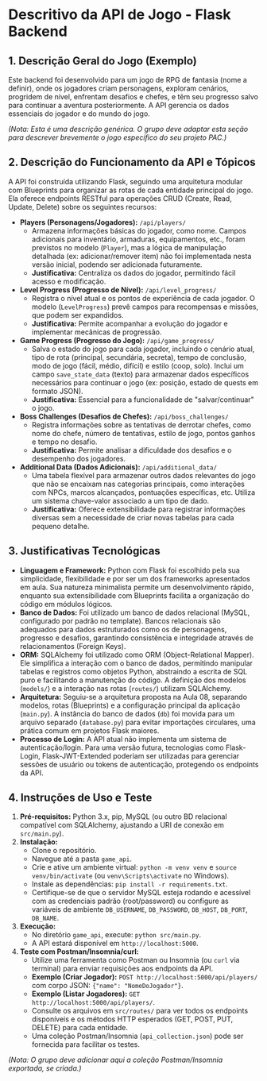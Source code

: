 # Descritivo da API de Jogo - Flask Backend

## 1. Descrição Geral do Jogo (Exemplo)

Este backend foi desenvolvido para um jogo de RPG de fantasia (nome a definir), onde os jogadores criam personagens, exploram cenários, progridem de nível, enfrentam desafios e chefes, e têm seu progresso salvo para continuar a aventura posteriormente. A API gerencia os dados essenciais do jogador e do mundo do jogo.

*(Nota: Esta é uma descrição genérica. O grupo deve adaptar esta seção para descrever brevemente o jogo específico do seu projeto PAC.)*

## 2. Descrição do Funcionamento da API e Tópicos

A API foi construída utilizando Flask, seguindo uma arquitetura modular com Blueprints para organizar as rotas de cada entidade principal do jogo. Ela oferece endpoints RESTful para operações CRUD (Create, Read, Update, Delete) sobre os seguintes recursos:

*   **Players (Personagens/Jogadores):** `/api/players/`
    *   Armazena informações básicas do jogador, como nome. Campos adicionais para inventário, armaduras, equipamentos, etc., foram previstos no modelo (`Player`), mas a lógica de manipulação detalhada (ex: adicionar/remover item) não foi implementada nesta versão inicial, podendo ser adicionada futuramente.
    *   **Justificativa:** Centraliza os dados do jogador, permitindo fácil acesso e modificação.
*   **Level Progress (Progresso de Nível):** `/api/level_progress/`
    *   Registra o nível atual e os pontos de experiência de cada jogador. O modelo (`LevelProgress`) prevê campos para recompensas e missões, que podem ser expandidos.
    *   **Justificativa:** Permite acompanhar a evolução do jogador e implementar mecânicas de progressão.
*   **Game Progress (Progresso do Jogo):** `/api/game_progress/`
    *   Salva o estado do jogo para cada jogador, incluindo o cenário atual, tipo de rota (principal, secundária, secreta), tempo de conclusão, modo de jogo (fácil, médio, difícil) e estilo (coop, solo). Inclui um campo `save_state_data` (texto) para armazenar dados específicos necessários para continuar o jogo (ex: posição, estado de quests em formato JSON).
    *   **Justificativa:** Essencial para a funcionalidade de "salvar/continuar" o jogo.
*   **Boss Challenges (Desafios de Chefes):** `/api/boss_challenges/`
    *   Registra informações sobre as tentativas de derrotar chefes, como nome do chefe, número de tentativas, estilo de jogo, pontos ganhos e tempo no desafio.
    *   **Justificativa:** Permite analisar a dificuldade dos desafios e o desempenho dos jogadores.
*   **Additional Data (Dados Adicionais):** `/api/additional_data/`
    *   Uma tabela flexível para armazenar outros dados relevantes do jogo que não se encaixam nas categorias principais, como interações com NPCs, marcos alcançados, pontuações específicas, etc. Utiliza um sistema chave-valor associado a um tipo de dado.
    *   **Justificativa:** Oferece extensibilidade para registrar informações diversas sem a necessidade de criar novas tabelas para cada pequeno detalhe.

## 3. Justificativas Tecnológicas

*   **Linguagem e Framework:** Python com Flask foi escolhido pela sua simplicidade, flexibilidade e por ser um dos frameworks apresentados em aula. Sua natureza minimalista permite um desenvolvimento rápido, enquanto sua extensibilidade com Blueprints facilita a organização do código em módulos lógicos.
*   **Banco de Dados:** Foi utilizado um banco de dados relacional (MySQL, configurado por padrão no template). Bancos relacionais são adequados para dados estruturados como os de personagens, progresso e desafios, garantindo consistência e integridade através de relacionamentos (Foreign Keys).
*   **ORM:** SQLAlchemy foi utilizado como ORM (Object-Relational Mapper). Ele simplifica a interação com o banco de dados, permitindo manipular tabelas e registros como objetos Python, abstraindo a escrita de SQL puro e facilitando a manutenção do código. A definição dos modelos (`models/`) e a interação nas rotas (`routes/`) utilizam SQLAlchemy.
*   **Arquitetura:** Seguiu-se a arquitetura proposta na Aula 08, separando modelos, rotas (Blueprints) e a configuração principal da aplicação (`main.py`). A instância do banco de dados (`db`) foi movida para um arquivo separado (`database.py`) para evitar importações circulares, uma prática comum em projetos Flask maiores.
*   **Processo de Login:** A API atual não implementa um sistema de autenticação/login. Para uma versão futura, tecnologias como Flask-Login, Flask-JWT-Extended poderiam ser utilizadas para gerenciar sessões de usuário ou tokens de autenticação, protegendo os endpoints da API.

## 4. Instruções de Uso e Teste

1.  **Pré-requisitos:** Python 3.x, pip, MySQL (ou outro BD relacional compatível com SQLAlchemy, ajustando a URI de conexão em `src/main.py`).
2.  **Instalação:**
    *   Clone o repositório.
    *   Navegue até a pasta `game_api`.
    *   Crie e ative um ambiente virtual: `python -m venv venv` e `source venv/bin/activate` (ou `venv\Scripts\activate` no Windows).
    *   Instale as dependências: `pip install -r requirements.txt`.
    *   Certifique-se de que o servidor MySQL esteja rodando e acessível com as credenciais padrão (root/password) ou configure as variáveis de ambiente `DB_USERNAME`, `DB_PASSWORD`, `DB_HOST`, `DB_PORT`, `DB_NAME`.
3.  **Execução:**
    *   No diretório `game_api`, execute: `python src/main.py`.
    *   A API estará disponível em `http://localhost:5000`.
4.  **Teste com Postman/Insomnia/curl:**
    *   Utilize uma ferramenta como Postman ou Insomnia (ou `curl` via terminal) para enviar requisições aos endpoints da API.
    *   **Exemplo (Criar Jogador):** `POST http://localhost:5000/api/players/` com corpo JSON: `{"name": "NomeDoJogador"}`.
    *   **Exemplo (Listar Jogadores):** `GET http://localhost:5000/api/players/`.
    *   Consulte os arquivos em `src/routes/` para ver todos os endpoints disponíveis e os métodos HTTP esperados (GET, POST, PUT, DELETE) para cada entidade.
    *   Uma coleção Postman/Insomnia (`api_collection.json`) pode ser fornecida para facilitar os testes.

*(Nota: O grupo deve adicionar aqui a coleção Postman/Insomnia exportada, se criada.)*

